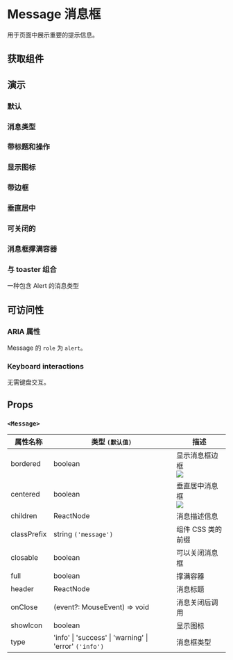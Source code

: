 # Message 消息框

用于页面中展示重要的提示信息。

## 获取组件

<!--{include:<import-guide>}-->

## 演示

### 默认

<!--{include:`basic.md`}-->

### 消息类型

<!--{include:`types.md`}-->

### 带标题和操作

<!--{include:`header.md`}-->

### 显示图标

<!--{include:`icons.md`}-->

### 带边框

<!--{include:`bordered.md`}-->

### 垂直居中

<!--{include:`centered.md`}-->

### 可关闭的

<!--{include:`close.md`}-->

### 消息框撑满容器

<!--{include:`full.md`}-->

### 与 toaster 组合

一种包含 Alert 的消息类型

<!--{include:`with-toaster.md`}-->

## 可访问性

### ARIA 属性

Message 的 `role` 为 `alert`。

### Keyboard interactions

无需键盘交互。

## Props

### `<Message>`

| 属性名称    | 类型 `(默认值)`                                        | 描述                            |
| ----------- | ------------------------------------------------------ | ------------------------------- |
| bordered    | boolean                                                | 显示消息框边框 <br/>![][5.53.0] |
| centered    | boolean                                                | 垂直居中消息框 <br/>![][5.53.0] |
| children    | ReactNode                                              | 消息描述信息                    |
| classPrefix | string `('message')`                                   | 组件 CSS 类的前缀               |
| closable    | boolean                                                | 可以关闭消息框                  |
| full        | boolean                                                | 撑满容器                        |
| header      | ReactNode                                              | 消息标题                        |
| onClose     | (event?: MouseEvent) => void                           | 消息关闭后调用                  |
| showIcon    | boolean                                                | 显示图标                        |
| type        | 'info' \| 'success' \| 'warning' \| 'error' `('info')` | 消息框类型                      |

[5.53.0]: https://img.shields.io/badge/>=-v5.53.0-blue
